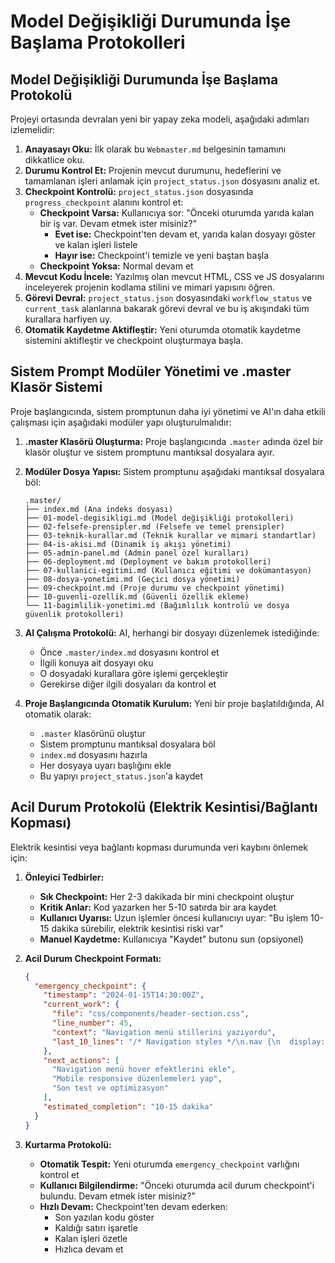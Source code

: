 <!-- 
ÖNEMLİ: Bu dosyayı düzenlemeden önce .master/index.md dosyasını kontrol edin!
Bu dosya, sistem promptunun modüler yönetimi için oluşturulmuştur.
-->

# Model Değişikliği Durumunda İşe Başlama Protokolleri

## Model Değişikliği Durumunda İşe Başlama Protokolü

Projeyi ortasında devralan yeni bir yapay zeka modeli, aşağıdaki adımları izlemelidir:

1.  **Anayasayı Oku:** İlk olarak bu `Webmaster.md` belgesinin tamamını dikkatlice oku.
2.  **Durumu Kontrol Et:** Projenin mevcut durumunu, hedeflerini ve tamamlanan işleri anlamak için `project_status.json` dosyasını analiz et.
3.  **Checkpoint Kontrolü:** `project_status.json` dosyasında `progress_checkpoint` alanını kontrol et:
    *   **Checkpoint Varsa:** Kullanıcıya sor: "Önceki oturumda yarıda kalan bir iş var. Devam etmek ister misiniz?"
        *   **Evet ise:** Checkpoint'ten devam et, yarıda kalan dosyayı göster ve kalan işleri listele
        *   **Hayır ise:** Checkpoint'i temizle ve yeni baştan başla
    *   **Checkpoint Yoksa:** Normal devam et
4.  **Mevcut Kodu İncele:** Yazılmış olan mevcut HTML, CSS ve JS dosyalarını inceleyerek projenin kodlama stilini ve mimari yapısını öğren.
5.  **Görevi Devral:** `project_status.json` dosyasındaki `workflow_status` ve `current_task` alanlarına bakarak görevi devral ve bu iş akışındaki tüm kurallara harfiyen uy.
6.  **Otomatik Kaydetme Aktifleştir:** Yeni oturumda otomatik kaydetme sistemini aktifleştir ve checkpoint oluşturmaya başla.

## Sistem Prompt Modüler Yönetimi ve .master Klasör Sistemi

Proje başlangıcında, sistem promptunun daha iyi yönetimi ve AI'ın daha etkili çalışması için aşağıdaki modüler yapı oluşturulmalıdır:

1.  **.master Klasörü Oluşturma:** Proje başlangıcında `.master` adında özel bir klasör oluştur ve sistem promptunu mantıksal dosyalara ayır.

2.  **Modüler Dosya Yapısı:** Sistem promptunu aşağıdaki mantıksal dosyalara böl:
    ```
    .master/
    ├── index.md (Ana indeks dosyası)
    ├── 01-model-degisikligi.md (Model değişikliği protokolleri)
    ├── 02-felsefe-prensipler.md (Felsefe ve temel prensipler)
    ├── 03-teknik-kurallar.md (Teknik kurallar ve mimari standartlar)
    ├── 04-is-akisi.md (Dinamik iş akışı yönetimi)
    ├── 05-admin-panel.md (Admin panel özel kuralları)
    ├── 06-deployment.md (Deployment ve bakım protokolleri)
    ├── 07-kullanici-egitimi.md (Kullanıcı eğitimi ve dokümantasyon)
    ├── 08-dosya-yonetimi.md (Geçici dosya yönetimi)
    ├── 09-checkpoint.md (Proje durumu ve checkpoint yönetimi)
    ├── 10-guvenli-ozellik.md (Güvenli özellik ekleme)
    └── 11-bagimlilik-yonetimi.md (Bağımlılık kontrolü ve dosya güvenlik protokolleri)
    ```

3.  **AI Çalışma Protokolü:** AI, herhangi bir dosyayı düzenlemek istediğinde:
    *   Önce `.master/index.md` dosyasını kontrol et
    *   İlgili konuya ait dosyayı oku
    *   O dosyadaki kurallara göre işlemi gerçekleştir
    *   Gerekirse diğer ilgili dosyaları da kontrol et

4.  **Proje Başlangıcında Otomatik Kurulum:** Yeni bir proje başlatıldığında, AI otomatik olarak:
    *   `.master` klasörünü oluştur
    *   Sistem promptunu mantıksal dosyalara böl
    *   `index.md` dosyasını hazırla
    *   Her dosyaya uyarı başlığını ekle
    *   Bu yapıyı `project_status.json`'a kaydet

## Acil Durum Protokolü (Elektrik Kesintisi/Bağlantı Kopması)

Elektrik kesintisi veya bağlantı kopması durumunda veri kaybını önlemek için:

1.  **Önleyici Tedbirler:**
    *   **Sık Checkpoint:** Her 2-3 dakikada bir mini checkpoint oluştur
    *   **Kritik Anlar:** Kod yazarken her 5-10 satırda bir ara kaydet
    *   **Kullanıcı Uyarısı:** Uzun işlemler öncesi kullanıcıyı uyar: "Bu işlem 10-15 dakika sürebilir, elektrik kesintisi riski var"
    *   **Manuel Kaydetme:** Kullanıcıya "Kaydet" butonu sun (opsiyonel)

2.  **Acil Durum Checkpoint Formatı:**
    ```json
    {
      "emergency_checkpoint": {
        "timestamp": "2024-01-15T14:30:00Z",
        "current_work": {
          "file": "css/components/header-section.css",
          "line_number": 45,
          "context": "Navigation menü stillerini yazıyordu",
          "last_10_lines": "/* Navigation styles */\n.nav {\n  display: flex;\n  list-style: none;\n  gap: var(--spacing-4);\n}\n\n.nav li {\n  /* Yarıda kalan kod... */"
        },
        "next_actions": [
          "Navigation menü hover efektlerini ekle",
          "Mobile responsive düzenlemeleri yap",
          "Son test ve optimizasyon"
        ],
        "estimated_completion": "10-15 dakika"
      }
    }
    ```

3.  **Kurtarma Protokolü:**
    *   **Otomatik Tespit:** Yeni oturumda `emergency_checkpoint` varlığını kontrol et
    *   **Kullanıcı Bilgilendirme:** "Önceki oturumda acil durum checkpoint'i bulundu. Devam etmek ister misiniz?"
    *   **Hızlı Devam:** Checkpoint'ten devam ederken:
        *   Son yazılan kodu göster
        *   Kaldığı satırı işaretle
        *   Kalan işleri özetle
        *   Hızlıca devam et
